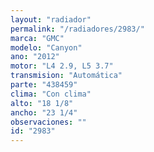 ```yaml
---
layout: "radiador"
permalink: "/radiadores/2983/"
marca: "GMC"
modelo: "Canyon"
ano: "2012"
motor: "L4 2.9, L5 3.7"
transmision: "Automática"
parte: "438459"
clima: "Con clima"
alto: "18 1/8"
ancho: "23 1/4"
observaciones: ""
id: "2983"
---
```


